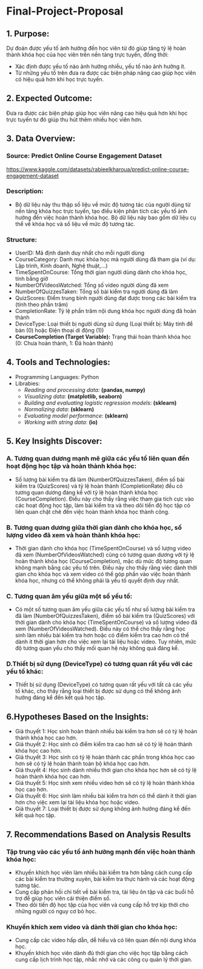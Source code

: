 # Final-Project-Proposal
## 1. Purpose:
Dự đoán được yếu tố ảnh hưởng đến học viên từ đó giúp tăng tỷ lệ hoàn thành khóa học của học viên trên nền tảng trực tuyến, đồng thời:
- Xác định được yếu tố nào ảnh hưởng nhiều, yếu tố nào ảnh hưởng ít.
- Từ những yếu tố trên đưa ra được các biện pháp nâng cao giúp học viên có hiệu quả hơn khi học trực tuyến.
## 2. Expected Outcome:
Đưa ra được các biện pháp giúp học viên nâng cao hiệu quả hơn khi học trực tuyến tư đó giúp thu hút thêm nhiều học viên hơn.
## 3. Data Overview:
### Source: Predict Online Course Engagement Dataset
https://www.kaggle.com/datasets/rabieelkharoua/predict-online-course-engagement-dataset
### Description:
- Bộ dữ liệu này thu thập số liệu về mức độ tương tác của người dùng từ nền tảng khóa học trực tuyến, tạo điều kiện phân tích các yếu tố ảnh hưởng đến việc hoàn thành khóa học. Bộ dữ liệu này bao gồm dữ liệu cụ thể về khóa học và số liệu về mức độ tương tác.
### Structure:
- UserID: Mã định danh duy nhất cho mỗi người dùng
- CourseCategory: Danh mục khóa học mà người dùng đã tham gia (ví dụ: Lập trình, Kinh doanh, Nghệ thuật,...)
- TimeSpentOnCourse: Tổng thời gian người dùng dành cho khóa học, tính bằng giờ
- NumberOfVideosWatched: Tổng số video người dùng đã xem
- NumberOfQuizzesTaken: Tổng số bài kiểm tra người dùng đã làm
- QuizScores: Điểm trung bình người dùng đạt được trong các bài kiểm tra (tính theo phần trăm)
- CompletionRate: Tỷ lệ phần trăm nội dung khóa học người dùng đã hoàn thành
- DeviceType: Loại thiết bị người dùng sử dụng (Loại thiết bị: Máy tính để bàn (0) hoặc Điện thoại di động (1))
- **CourseCompletion (Target Variable):** Trạng thái hoàn thành khóa học (0: Chưa hoàn thành, 1: Đã hoàn thành)
## 4. Tools and Technologies:
- Programming Languages: Python
- Librabies:
  - _Reading and processing data:_ **(pandas, numpy)**
  - _Visualizing data:_ **(matplotlib, seaborn)**
  - _Building and evaluating logistic regression models_: **(sklearn)**
  - _Normalizing data_: **(sklearn)**
  - _Evaluating model performance:_ **(sklearn)**
  - _Working with string data:_ **(io)**
## 5. Key Insights Discover:
### A. Tương quan dương mạnh mẽ giữa các yếu tố liên quan đến hoạt động học tập và hoàn thành khóa học:
- Số lượng bài kiểm tra đã làm (NumberOfQuizzesTaken), điểm số bài kiểm tra (QuizScores) và tỷ lệ hoàn thành (CompletionRate) đều có tương quan dương đáng kể với tỷ lệ hoàn thành khóa học (CourseCompletion).
Điều này cho thấy rằng việc tham gia tích cực vào các hoạt động học tập, làm bài kiểm tra và theo dõi tiến độ học tập có liên quan chặt chẽ đến việc hoàn thành khóa học thành công.
### B. Tương quan dương giữa thời gian dành cho khóa học, số lượng video đã xem và hoàn thành khóa học:
- Thời gian dành cho khóa học (TimeSpentOnCourse) và số lượng video đã xem (NumberOfVideosWatched) cũng có tương quan dương với tỷ lệ hoàn thành khóa học (CourseCompletion), mặc dù mức độ tương quan không mạnh bằng các yếu tố trên. Điều này cho thấy rằng việc dành thời gian cho khóa học và xem video có thể góp phần vào việc hoàn thành khóa học, nhưng có thể không phải là yếu tố quyết định duy nhất.
### C. Tương quan âm yếu giữa một số yếu tố:
- Có một số tương quan âm yếu giữa các yếu tố như số lượng bài kiểm tra đã làm (NumberOfQuizzesTaken), điểm số bài kiểm tra (QuizScores) với thời gian dành cho khóa học (TimeSpentOnCourse) và số lượng video đã xem (NumberOfVideosWatched). Điều này có thể cho thấy rằng học sinh làm nhiều bài kiểm tra hơn hoặc có điểm kiểm tra cao hơn có thể dành ít thời gian hơn cho việc xem lại tài liệu hoặc video. Tuy nhiên, mức độ tương quan yếu cho thấy mối quan hệ này không quá đáng kể.
### D.Thiết bị sử dụng (DeviceType) có tương quan rất yếu với các yếu tố khác:
- Thiết bị sử dụng (DeviceType) có tương quan rất yếu với tất cả các yếu tố khác, cho thấy rằng loại thiết bị được sử dụng có thể không ảnh hưởng đáng kể đến kết quả học tập.
## 6.Hypotheses Based on the Insights:
- Giả thuyết 1: Học sinh hoàn thành nhiều bài kiểm tra hơn sẽ có tỷ lệ hoàn thành khóa học cao hơn.
- Giả thuyết 2: Học sinh có điểm kiểm tra cao hơn sẽ có tỷ lệ hoàn thành khóa học cao hơn.
- Giả thuyết 3: Học sinh có tỷ lệ hoàn thành các phần trong khóa học cao hơn sẽ có tỷ lệ hoàn thành toàn bộ khóa học cao hơn.
- Giả thuyết 4: Học sinh dành nhiều thời gian cho khóa học hơn sẽ có tỷ lệ hoàn thành khóa học cao hơn.
- Giả thuyết 5: Học sinh xem nhiều video hơn sẽ có tỷ lệ hoàn thành khóa học cao hơn.
- Giả thuyết 6: Học sinh làm nhiều bài kiểm tra hơn có thể dành ít thời gian hơn cho việc xem lại tài liệu khóa học hoặc video.
- Giả thuyết 7: Loại thiết bị được sử dụng không ảnh hưởng đáng kể đến kết quả học tập.
## 7. Recommendations Based on Analysis Results
### Tập trung vào các yếu tố ảnh hưởng mạnh đến việc hoàn thành khóa học:
- Khuyến khích học viên làm nhiều bài kiểm tra hơn bằng cách cung cấp các bài kiểm tra thường xuyên, bài kiểm tra thực hành và các hoạt động tương tác.
- Cung cấp phản hồi chi tiết về bài kiểm tra, tài liệu ôn tập và các buổi hỗ trợ để giúp học viên cải thiện điểm số.
- Theo dõi tiến độ học tập của học viên và cung cấp hỗ trợ kịp thời cho những người có nguy cơ bỏ học.
### Khuyến khích xem video và dành thời gian cho khóa học:
- Cung cấp các video hấp dẫn, dễ hiểu và có liên quan đến nội dung khóa học.
- Khuyến khích học viên dành đủ thời gian cho việc học tập bằng cách cung cấp lịch trình học tập, nhắc nhở và các công cụ quản lý thời gian.

